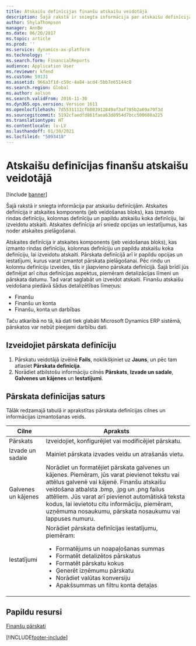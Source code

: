 ```yaml
---
title: Atskaišu definīcijas finanšu atskaišu veidotājā
description: Šajā rakstā ir sniegta informācija par atskaišu definīcijām.
author: ShylaThompson
manager: AnnBe
ms.date: 06/20/2017
ms.topic: article
ms.prod: ''
ms.service: dynamics-ax-platform
ms.technology: ''
ms.search.form: FinancialReports
audience: Application User
ms.reviewer: kfend
ms.custom: 59131
ms.assetid: 966a3f1d-c59c-4a84-acd4-5bb7e65144c8
ms.search.region: Global
ms.author: aolson
ms.search.validFrom: 2016-11-30
ms.dyn365.ops.version: Version 1611
ms.openlocfilehash: 7d5531112cfb803912849af3af785b2a69a79f3d
ms.sourcegitcommit: 5192cfaedfd861faea63d8954d7bcc500608a225
ms.translationtype: HT
ms.contentlocale: lv-LV
ms.lasthandoff: 01/30/2021
ms.locfileid: "5093418"
---
```

# <a name="report-definitions-in-financial-report-designer"></a>Atskaišu definīcijas finanšu atskaišu veidotājā

[!include [banner](../includes/banner.md)]

Šajā rakstā ir sniegta informācija par atskaišu definīcijām. Atskaites definīcija ir atskaites komponents (jeb veidošanas bloks), kas izmanto rindas definīciju, kolonnas definīciju un papildu atskaišu koka definīciju, lai izveidotu atskaiti. Atskaites definīcija arī sniedz opcijas un iestatījumus, kas noder atskaites pielāgošanai. 

Atskaites definīcija ir atskaites komponents (jeb veidošanas bloks), kas izmanto rindas definīciju, kolonnas definīciju un papildu atskaišu koka definīciju, lai izveidotu atskaiti. Pārskata definīcijā arī ir papildu opcijas un iestatījumi, kurus varat izmantot pārskata pielāgošanai. Pēc rindu un kolonnu definīciju izveides, tās ir jāapvieno pārskata definīcijā. Šajā brīdī jūs definējat arī citus definīcijas aspektus, piemēram detalizācijas līmeni un pārskata datumu. Tad varat saglabāt un izveidot atskaiti. Finanšu atskaišu veidošana piedāvā šādus detalizētības līmeņus:

- Finanšu
- Finanšu un konta
- Finanšu, konta un darbības

Taču atkarībā no tā, kā dati tiek glabāti Microsoft Dynamics ERP sistēmā, pārskatos var nebūt pieejami darbību dati.

## <a name="create-a-report-definition"></a>Izveidojiet pārskata definīciju
1. Pārskatu veidotājā izvēlnē **Fails**, noklikšķiniet uz **Jauns**, un pēc tam atlasiet **Pārskata definīcija**.
2. Norādiet atbilstošu informāciju cilnēs **Pārskats**, **Izvade un sadale**, **Galvenes un kājenes** un **Iestatījumi**.

## <a name="contents-of-a-report-definition"></a>Pārskata definīcijas saturs
Tālāk redzamajā tabulā ir aprakstītas pārskata definīcijas cilnes un informācijas izmantošanas veids.

<table>
<thead>
<tr>
<th>Cilne</th>
<th>Apraksts</th>
</tr>
</thead>
<tbody>
<tr>
<td>Pārskats</td>
<td>Izveidojiet, konfigurējiet vai modificējiet pārskatu.</td>
</tr>
<tr>
<td>Izvade un sadale</td>
<td>Mainiet pārskata izvades veidu un atrašanās vietu.</td>
</tr>
<tr>
<td>Galvenes un kājenes</td>
<td>Norādiet un formatējiet pārskata galvenes un kājenes. Piemēram, jūs varat pievienot tekstu vai attēlus galvenē vai kājenē. Finanšu atskaišu veidošana atbalsta .bmp, .jpg un .png failus attēliem. Jūs varat arī pievienot automātiskā teksta kodus, lai ievietotu citu informāciju, piemēram, uzņēmuma nosaukumu, pārskata nosaukumu vai lappuses numuru.</td>
</tr>
<tr>
<td>Iestatījumi</td>
<td>Norādiet pārskata definīcijas iestatījumu, piemēram:
<ul>
<li>Formatējums un noapaļošanas summas</li>
<li>Formatēt detalizētos pārskatus</li>
<li>Formatēt pārskatu kokus</li>
<li>Ģenerēt izņēmumu pārskatu</li>
<li>Norādiet valūtas konversiju</li>
<li>Apakšsummas un filtru konta detaļas</li>
</ul>
</td>
</tr>
</tbody>
</table>

## <a name="additional-resources"></a>Papildu resursi

[Finanšu pārskati](financial-reporting-intro.md)


[!INCLUDE[footer-include](../../../includes/footer-banner.md)]